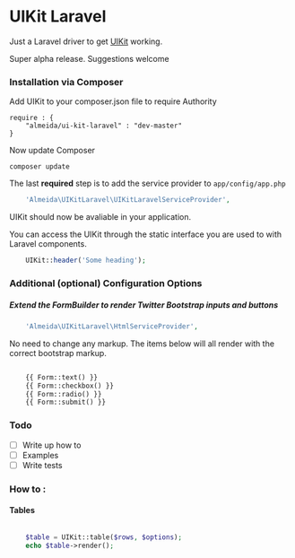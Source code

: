 # UIKit Laravel

Just a Laravel driver to get [UIKit](https://github.com/arnold-almeida/UIKit) working.

Super alpha release. Suggestions welcome

### Installation via Composer

Add UIKit to your composer.json file to require Authority

	require : {
		"almeida/ui-kit-laravel" : "dev-master"
	}

Now update Composer

	composer update

The last **required** step is to add the service provider to `app/config/app.php`

```php
	'Almeida\UIKitLaravel\UIKitLaravelServiceProvider',
```

UIKit should now be avaliable in your application.

You can access the UIKit through the static interface you are used to with Laravel components.

```php
	UIKit::header('Some heading');
```



### Additional (optional) Configuration Options

##### Extend the FormBuilder to render Twitter Bootstrap inputs and buttons

```php
	'Almeida\UIKitLaravel\HtmlServiceProvider',
```

No need to change any markup. The items below will all render with the correct bootstrap markup.


```php

	{{ Form::text() }}
	{{ Form::checkbox() }}
	{{ Form::radio() }}
	{{ Form::submit() }}

```


### Todo

- [ ] Write up how to
- [ ] Examples
- [ ] Write tests

### How to :

#### Tables


``` php

	$table = UIKit::table($rows, $options);
	echo $table->render();
```

